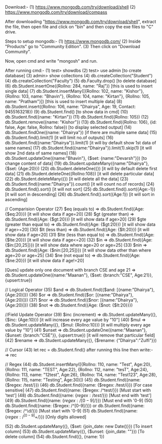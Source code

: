 Download:-
(1) https://www.mongodb.com/try/download/shell
(2) https://www.mongodb.com/try/download/compass

After downloading "https://www.mongodb.com/try/download/shell", extract the file, then open file and click on "bin"
and then copy the exe files to "C" drive.

Steps to setup mongodb:-
(1) https://www.mongodb.com/
(2) Inside "Products" go to "Community Edition".
(3) Then click on "Download Community".

Now, open cmd and write "mongosh" and run.

After running cmd:-
(1) test> showdbs
(2) test> use admin [to create database]
(3) admin> show collections
(4) db.createCollection("Student")
(4) db.createCollection("Faculty")
(5) db.Faculty.drop() [to delete database]
(6) db.Student.insertOne({Rollno: 284, name: "Raj"}) [this is used to insert single data]
(7) db.Student.insertMany([{Rollno: 102, name: "Kishor"}, {Rollno: 103, name: "Bhavin"}, {Rollno: 104, name: "Kirtan"}, {Rollno: 105, name: "Pratham"}]) [this is used to insert multiple data]
(8) db.Student.insert({Rollno: 106, name: "Dhairya", Age: 19, Contact: 9455163218})
(9) db.Student.find() [to show data in cmd]
(10) db.Student.find({name: "Kirtan"})
(11) db.Student.find({Rollno: 105})
(12) db.Student.remove({name: "Kishor"})
(13) db.Student.find({Rollno: 106}, {id: false, Age: false, Rollno: false}) [to display selected output]
(14) db.Student.findOne({name: "Dhairya"}) [if there are multiple same data]
(15) db.Student.find().limit(1) [it will limit no.of outputs]
(16) db.Student.find({name:"Dhairya"}).limit(1) [it will by default show 1st data of same names]
(17) db.Student.find({name:"Dhairya"}).limit(1).skip(1) [it will show 2nd data of same names]
(18) db.Student.updateOne({name:"Bhavin"}, {$set: {name:"Devarsh"}}) [to change content of data]
(19) db.Student.updateMany({name:"Dhairya"}, {$set: {Age:20}})
(20) db.Student.deleteOne({}) [it will by default delete first data]
(21) db.Student.deleteOne({Rollno:108}) [it will delete particular data]
(22) db.Student.deleteMany({}) [it will delete all the data]
(23) db.Student.find({name:"Dhairya"}).count() [it will count no.of records]
(24) db.Student.find().sort() [it will not sort]
(25) db.Student.find().sort({Age:-1}) [it will sort in descending]
(26) db.Student.find().sort({Age:1}) [it will sort in ascending]

// Comparision Operator
(27) $eq (equals to) => db.Student.find({Age: {$eq:20}}) [it will show data if age=20]
(28) $gt (greater than) => db.Student.find({Age: {$gt:20}}) [it will show data if age>20]
(29) $gte (greater than equal to) => db.Student.find({Age: {$gt:20}}) [it will show data if age>=20]
(30) $lt (less than) => db.Student.find({Age: {$lt:20}}) [it will show data if age<20]
(31) $lte (less than equal to) => db.Student.find({Age: {$lte:20}}) [it will show data if age<=20]
(32) $in => db.Student.find({Age: {$in:[20,25]}}) [it will show data where age=20 or age=25]
(33) $nin => db.Student.find({Age: {$nin:[20,25]}}) [it will show data other than where age=20 or age=25]
(34) $ne (not equal to) => db.Student.find({Age: {$ne:20}}) [it will show data if age!=20]

[Ques] update only one document with branch CSE and age 21
=> db.Student.updateOne({name:"Maanan"}, {$set: {branch:"CSE", Age:21}}, {upsert:true})

// Logical Operator
(35) $and => db.Student.find({$and: [{name:"Dhairya"}, {Age:20}]})
(36) $or => db.Student.find({$or: [{name:"Dhairya"}, {Age:20}]})
(37) $nor => db.Student.find({$nor: [{name:"Dhairya"}, {Age:20}]})
(38) $not => db.Student.find({Age: {$not: {$lt:20}}})

//Field Update Operator
(39) $inc (increment) => db.Student.updateMany({}, {$inc: {Age:10}}) [it will increase every age value by "10"]
(40) $mul => db.Student.updateMany({}, {$mul: {Rollno:10}}) [it will multiply every age value by "10"]
(41) $unset => db.Student.updateOne({name:"Maanan"}, {$unset: {branch:"CSE"}}, {upsert:true}) [it will remove that particular field]
(42) $rename => db.Student.updateMany({}, {$rename: {"Dhairya":"Zulfi"}})

// Cursor
(43) let rec = db.Student.find() after running this line then write:-
=> rec

// Regex
(44) db.Student.insertMany([{Rollno: 110, name: "Test", Age:20}, {Rollno: 111, name: "TEST", Age:22}, {Rollno: 112, name: "tesT", Age:24}, {Rollno: 113, name: "12test", Age:26}, {Rollno: 114, name: "Test123", Age:28}, {Rollno: 115, name: "Testing", Age:30}])
(45) db.Student.find({name: {$regex: /test/}})
(46) db.Student.find({name: {$regex: /test/i}}) [For case sensitive]
(47) db.Student.find({name: {$regex: /^test/}}) [Must start with 'test']
(48) db.Student.find({name: {$regex: /test$/}}) [Must end with 'test']
(49) db.Student.find({name: {$regex: /[0-9]$/}}) [Must end with '0-9]
(50) db.Student.find({name: {$regex: /^[0-9]/}}) or db.Student.find({name: {$regex: /^\d/}})
[Must start with '0-9]
(51) db.Student.find({name: {$regex: /^[0-9]+$/}}) [Only digits allowed]

(52) db.Student.updateMany({}, {$set: {join_date: new Date()}}) [To insert column] 
(53) db.Student.updateMany({}, {$unset: {join_date: ""}}) [To delete column]
(54) db.Student.find({}, {name: 1})
